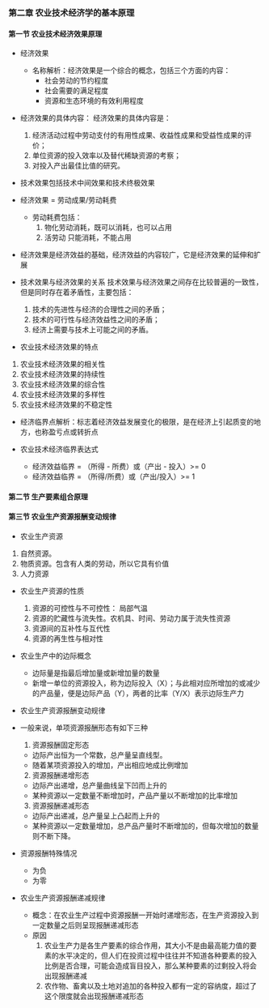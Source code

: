 ### 第二章 农业技术经济学的基本原理
#### 第一节 农业技术经济效果原理
* 经济效果
  * 名称解析：经济效果是一个综合的概念，包括三个方面的内容：
    * 社会劳动的节约程度
    * 社会需要的满足程度
    * 资源和生态环境的有效利用程度

* 经济效果的具体内容：
  经济效果的具体内容是：
    1. 经济活动过程中劳动支付的有用性成果、收益性成果和受益性成果的评价；
    2. 单位资源的投入效率以及替代稀缺资源的考察；
    3. 对投入产出最佳比值的研究。

* 技术效果包括技术中间效果和技术终极效果

* 经济效果 = 劳动成果/劳动耗费
  * 劳动耗费包括：
    1. 物化劳动消耗，既可以消耗，也可以占用
    2. 活劳动 只能消耗，不能占用

* 经济效果是经济效益的基础，经济效益的内容较广，它是经济效果的延伸和扩展

* 技术效果与经济效果的关系
  技术效果与经济效果之间存在比较普遍的一致性，但是同时存在着矛盾性，主要包括：
    1. 技术的先进性与经济的合理性之间的矛盾；
    2. 技术的可行性与经济效益性之间的矛盾；
    3. 经济上需要与技术上可能之间的矛盾。

* 农业技术经济效果的特点
 1. 农业技术经济效果的相关性
 2. 农业技术经济效果的持续性
 3. 农业技术经济效果的综合性
 4. 农业技术经济效果的多样性
 5. 农业技术经济效果的不稳定性

* 经济临界点解析：标志着经济效益发展变化的极限，是在经济上引起质变的地方，也称盈亏点或转折点

* 农业技术经济临界表达式
  * 经济效益临界 = （所得 - 所费）或（产出 - 投入）>= 0
  * 经济效益临界 = （所得/所费）或（产出/投入）>= 1

#### 第二节 生产要素组合原理

#### 第三节 农业生产资源报酬变动规律
* 农业生产资源
 1. 自然资源。
 2. 物质资源。包含有人类的劳动，所以它具有价值
 3. 人力资源

* 农业生产资源的性质
  1. 资源的可控性与不可控性： 局部气温
  2. 资源的贮藏性与流失性。农机具、时间、劳动力属于流失性资源
  3. 资源间的互补性与互代性
  4. 资源的再生性与相对性

* 农业生产中的边际概念
  * 边际量是指最后增加量或新增加量的数量
  * 新增一单位的资源投入，称为边际投入（X）；与此相对应所增加的或减少的产品量，便是边际产品（Y），两者的比率（Y/X）表示边际生产力

* 农业生产资源报酬变动规律
* 一般来说，单项资源报酬形态有如下三种
  1. 资源报酬固定形态
    * 边际产出恒为一个常数，总产量呈直线型。
    * 随着某项资源投入的增加，产出相应地成比例增加
  2. 资源报酬递增形态
    * 边际产出递增，总产量曲线呈下凹而上升的
    * 某种资源以一定数量不断增加时，产品产量以不断增加的比率增加
  3. 资源报酬递减形态
    * 边际产出递减，总产量呈上凸起而上升的
    * 某种资源以一定数量增加，总产品产量时不断增加的，但每次增加的数量则不断下降。
* 资源报酬特殊情况
  * 为负
  * 为零

* 农业生产资源报酬递减规律
  * 概念：在农业生产过程中资源报酬一开始时递增形态，在生产资源投入到一定数量之后则呈现报酬递减形态
  * 原因
    1. 农业生产力是各生产要素的综合作用，其大小不是由最高能力值的要素的水平决定的，但人们在投资过程中往往并不知道各种要素的投入比例是否合理，可能会造成盲目投入，那么某种要素的过剩投入将会出现报酬递减
    2. 农作物、畜禽以及土地对追加的各种投入都有一定的容纳度，超过了这个限度就会出现报酬递减形态
